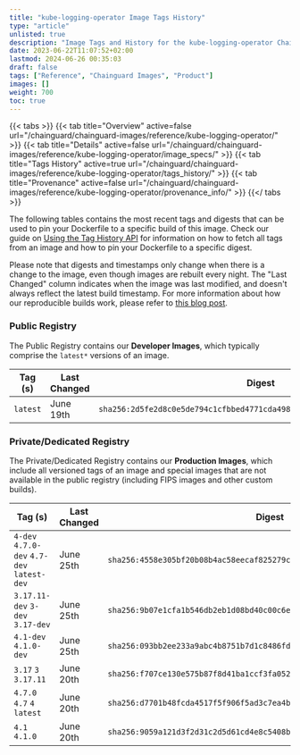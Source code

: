 ```yaml
---
title: "kube-logging-operator Image Tags History"
type: "article"
unlisted: true
description: "Image Tags and History for the kube-logging-operator Chainguard Image"
date: 2023-06-22T11:07:52+02:00
lastmod: 2024-06-26 00:35:03
draft: false
tags: ["Reference", "Chainguard Images", "Product"]
images: []
weight: 700
toc: true
---
```


{{< tabs >}}
{{< tab title="Overview" active=false url="/chainguard/chainguard-images/reference/kube-logging-operator/" >}}
{{< tab title="Details" active=false url="/chainguard/chainguard-images/reference/kube-logging-operator/image_specs/" >}}
{{< tab title="Tags History" active=true url="/chainguard/chainguard-images/reference/kube-logging-operator/tags_history/" >}}
{{< tab title="Provenance" active=false url="/chainguard/chainguard-images/reference/kube-logging-operator/provenance_info/" >}}
{{</ tabs >}}

The following tables contains the most recent tags and digests that can be used to pin your Dockerfile to a specific build of this image. Check our guide on [Using the Tag History API](/chainguard/chainguard-images/using-the-tag-history-api/) for information on how to fetch all tags from an image and how to pin your Dockerfile to a specific digest.

Please note that digests and timestamps only change when there is a change to the image, even though images are rebuilt every night. The "Last Changed" column indicates when the image was last modified, and doesn't always reflect the latest build timestamp. For more information about how our reproducible builds work, please refer to [this blog post](https://www.chainguard.dev/unchained/reproducing-chainguards-reproducible-image-builds).

### Public Registry
The Public Registry contains our **Developer Images**, which typically comprise the `latest*` versions of an image.

| Tag (s)   | Last Changed | Digest                                                                    |
|-----------|--------------|---------------------------------------------------------------------------|
|  `latest` | June 19th    | `sha256:2d5fe2d8c0e5de794c1cfbbed4771cda498b4b9009159a52e0af69261a0b2cc6` |


### Private/Dedicated Registry
The Private/Dedicated Registry contains our **Production Images**, which include all versioned tags of an image and special images that are not available in the public registry (including FIPS images and other custom builds).

| Tag (s)                                     | Last Changed | Digest                                                                    |
|---------------------------------------------|--------------|---------------------------------------------------------------------------|
|  `4-dev` `4.7.0-dev` `4.7-dev` `latest-dev` | June 25th    | `sha256:4558e305bf20b08b4ac58eecaf825279c7942323c0dfb2f94764dfc94a401585` |
|  `3.17.11-dev` `3-dev` `3.17-dev`           | June 25th    | `sha256:9b07e1cfa1b546db2eb1d08bd40c00c6e4847e4078ccdeecac322546e689cf81` |
|  `4.1-dev` `4.1.0-dev`                      | June 25th    | `sha256:093bb2ee233a9abc4b8751b7d1c8486fd6ce6a50e57c5f6552d49a55fddedb06` |
|  `3.17` `3` `3.17.11`                       | June 20th    | `sha256:f707ce130e575b87f8d41ba1ccf3fa052ee59b642b0c83022ca5c30a7fc60c20` |
|  `4.7.0` `4.7` `4` `latest`                 | June 20th    | `sha256:d7701b48fcda4517f5f906f5ad3c7ea4b78bdbbfef8b0711e086a354346a92b1` |
|  `4.1` `4.1.0`                              | June 20th    | `sha256:9059a121d3f2d31c2d5d61cd4e8c5408bdbff64c3c74119c701eea833a5519e8` |

